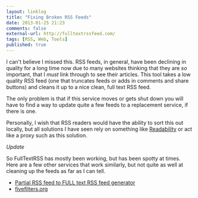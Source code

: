 ```yaml
---
layout: linklog
title: "Fixing Broken RSS Feeds"
date: 2013-01-25 21:23
comments: false
external-url: http://fulltextrssfeed.com/ 
tags: [RSS, Web, Tools]
published: true
---
```


I can't believe I missed this.  RSS feeds, in general, have been declining in quality for a long time now due to many websites thinking that they are *so* important, that I *must* link through to see their articles.  This tool takes a low quality RSS feed (one that truncates feeds or adds in comments and share buttons) and cleans it up to a nice clean, full text RSS feed.  

The only problem is that if this service moves or gets shut down you will have to find a way to update quite a few feeds to a replacement service, if there is one. 

Personally, I wish that RSS readers would have the ability to sort this out locally, but all solutions I have seen rely on something like [Readability](http://readability.com/developers/api) or act like a proxy such as this solution.

*Update*

So FullTextRSS has mostly been working, but has been spotty at times.  Here are a few other services that work similarly, but not quite as well at cleaning up the feeds as far as I can tell.

*   [Partial RSS feed to FULL text RSS feed generator](http://feedenlarger.com/)
*   [fivefilters.org](http://fivefilters.org/content-only/)